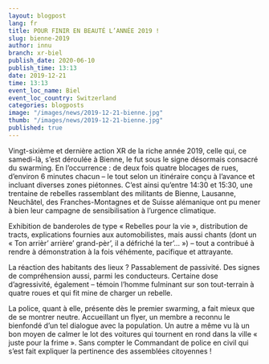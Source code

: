 ```yaml
---
layout: blogpost
lang: fr
title: POUR FINIR EN BEAUTÉ L’ANNÉE 2019 !
slug: bienne-2019
author: innu
branch: xr-biel
publish_date: 2020-06-10
publish_time: 13:13
date: 2019-12-21
time: 13:13
event_loc_name: Biel
event_loc_country: Switzerland
categories: blogposts
image: "/images/news/2019-12-21-bienne.jpg"
thumb: "/images/news/2019-12-21-bienne.jpg"
published: true
---
```

Vingt-sixième et dernière action XR de la riche année 2019, celle qui, ce samedi-là, s’est déroulée à Bienne, le fut sous le signe désormais consacré du swarming. En l’occurrence : de deux fois quatre blocages de rues, d’environ 6 minutes chacun – le tout selon un itinéraire conçu à l’avance et incluant diverses zones piétonnes. C’est ainsi qu’entre 14:30 et 15:30, une trentaine de rebelles rassemblant des militants de Bienne, Lausanne, Neuchâtel, des Franches-Montagnes et de Suisse alémanique ont pu mener à bien leur campagne de sensibilisation à l’urgence climatique. 

Exhibition de banderoles de type « Rebelles pour la vie », distribution de tracts, explications fournies aux automobilistes, mais aussi chants (dont un « Ton arrièr’ arrière’ grand-pèr’, il a défriché la ter’… ») – tout a contribué à rendre à démonstration à la fois véhémente, pacifique et attrayante. 

La réaction des habitants des lieux ? Passablement de passivité. Des signes de compréhension aussi, parmi les conducteurs. Certaine dose d’agressivité, également – témoin l’homme fulminant sur son tout-terrain à quatre roues et qui fit mine de charger un rebelle. 

La police, quant à elle, présente dès le premier swarming, a fait mieux que de se montrer neutre. Accueillant un flyer, un membre a reconnu le bienfondé d’un tel dialogue avec la population. Un autre a même vu là un bon moyen de calmer le lot des voitures qui tournent en rond dans la ville « juste pour la frime ». Sans compter le Commandant de police en civil qui s’est fait expliquer la pertinence des assemblées citoyennes !
